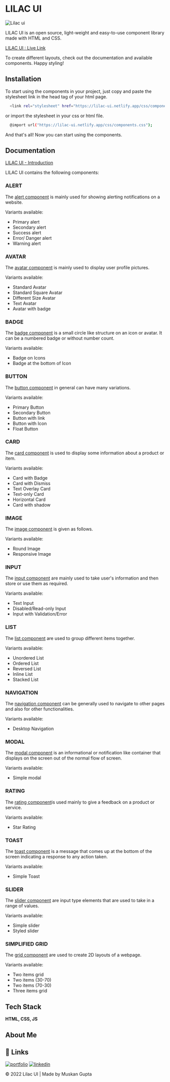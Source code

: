 
# LILAC UI

![Lilac ui](https://user-images.githubusercontent.com/86296144/155211498-92e662d0-1782-4e1a-b278-75d5bea38e98.png)

LILAC UI is an open source, light-weight and easy-to-use component library made with HTML and CSS.

[LILAC UI : Live Link](https://lilac-ui.netlify.app/index.html)

To create different layouts, check out the documentation and available components. 
Happy styling!

## Installation

To start using the components in your project, just copy and paste the stylesheet link in the head tag of your html page.

```bash
  <link rel="stylesheet" href="https://lilac-ui.netlify.app/css/components.css">
```

or import the stylesheet in your css or html file.
```bash
  @import url("https://lilac-ui.netlify.app/css/components.css");
```

And that's all! Now you can start using the components.
    
## Documentation

[LILAC UI - Introduction](https://lilac-ui.netlify.app/docs.html)

LILAC UI contains the following components:

### ALERT

The [alert component](https://lilac-ui.netlify.app/components/alert/alert) is mainly used for showing alerting notifications on a website.

Variants available:

- Primary alert
- Secondary alert
- Success alert
- Error/ Danger alert
- Warning alert

### AVATAR

The [avatar component](https://lilac-ui.netlify.app/components/avatar/avatar) is mainly used to display user profile pictures.

Variants available:

- Standard Avatar
- Standard Square Avatar
- Different Size Avatar
- Text Avatar
- Avatar with badge

### BADGE

The [badge component](https://lilac-ui.netlify.app/components/badge/badge) is a small circle like structure on an icon or avatar. It can be a numbered badge or without number count.

Variants available:

- Badge on Icons
- Badge at the bottom of Icon

### BUTTON

The [button component](https://lilac-ui.netlify.app/components/button/button) in general can have many variations.

Variants available:

- Primary Button
- Secondary Button
- Button with link
- Button with Icon
- Float Button

### CARD

The [card component](https://lilac-ui.netlify.app/components/card/card) is used to display some information about a product or item.

Variants available:

- Card with Badge
- Card with Dismiss
- Text Overlay Card
- Text-only Card
- Horizontal Card
- Card with shadow

### IMAGE

The [image component](https://lilac-ui.netlify.app/components/image/image) is given as follows.

Variants available:

- Round Image
- Responsive Image

### INPUT

The [input component](https://lilac-ui.netlify.app/components/input/input) are mainly used to take user's information and then store or use them as required.

Variants available:

- Text Input
- Disabled/Read-only Input
- Input with Validation/Error

### LIST

The [list component](https://lilac-ui.netlify.app/components/list/list) are used to group different items together.

Variants available:

- Unordered List
- Ordered List
- Reversed List
- Inline List
- Stacked List

### NAVIGATION

The [navigation component](https://lilac-ui.netlify.app/components/navigation/navigation) can be generally used to navigate to other pages and also for other functionalities.

Variants available:

- Desktop Navigation

### MODAL

The [modal component](https://lilac-ui.netlify.app/components/modal/modal) is an informational or notification like container that displays on the screen out of the normal flow of screen.

Variants available:

- Simple modal

### RATING

The [rating component](https://lilac-ui.netlify.app/components/rating/rating)is used mainly to give a feedback on a product or service.

Variants available:

- Star Rating

### TOAST

The [toast component](https://lilac-ui.netlify.app/components/toast/toast)  is a message that comes up at the bottom of the screen indicating a response to any action taken.

Variants available:

- Simple Toast

### SLIDER

The [slider component](https://lilac-ui.netlify.app/components/slider/slider) are input type elements that are used to take in a range of values.

Variants available:

- Simple slider
- Styled slider

### SIMPLIFIED GRID

The [grid component](https://lilac-ui.netlify.app/components/grid/grid) are used to create 2D layouts of a webpage.

Variants available:

- Two items grid
- Two items (30-70)
- Two items (70-30)
- Three items grid
## Tech Stack

**HTML, CSS, JS**


## About Me

## 🔗 Links 
[![portfolio](https://img.shields.io/badge/my_portfolio-000?style=for-the-badge&logo=ko-fi&logoColor=white)](https://muskan-gupta.netlify.app/)
[![linkedin](https://img.shields.io/badge/linkedin-0A66C2?style=for-the-badge&logo=linkedin&logoColor=white)](https://www.linkedin.com/in/muskan-gupta-0803)

&copy; 2022 Lilac UI | Made by Muskan Gupta
